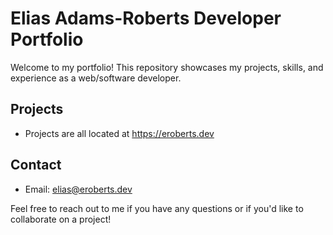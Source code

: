 # Elias Adams-Roberts Developer Portfolio

Welcome to my portfolio! This repository showcases my projects, skills, and experience as a web/software developer.

## Projects

- Projects are all located at https://eroberts.dev

## Contact

- Email: elias@eroberts.dev

Feel free to reach out to me if you have any questions or if you'd like to collaborate on a project!
